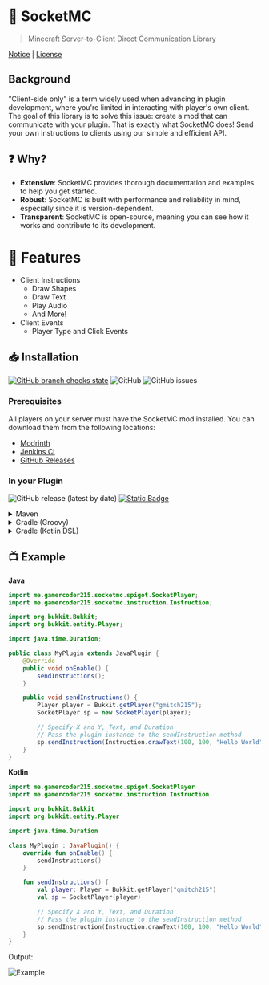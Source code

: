 # 🔌 SocketMC

> Minecraft Server-to-Client Direct Communication Library

[Notice](./NOTICE.md) | [License](./LICENSE)

## Background

"Client-side only" is a term widely used when advancing in plugin development, where you're limited in interacting with player's own client. The goal of this library
is to solve this issue: create a mod that can communicate with your plugin. That is exactly what SocketMC does! Send your own instructions to clients using our
simple and efficient API.

## ❓ Why?

- **Extensive**: SocketMC provides thorough documentation and examples to help you get started.
- **Robust**: SocketMC is built with performance and reliability in mind, especially since it is version-dependent.
- **Transparent**: SocketMC is open-source, meaning you can see how it works and contribute to its development.

# 🚚 Features

- Client Instructions
  - Draw Shapes
  - Draw Text
  - Play Audio
  - And More!
- Client Events
  - Player Type and Click Events

<!-- modrinth_exclude.start -->

## 📥 Installation

[![GitHub branch checks state](https://github.com/gmitch215/SocketMC/actions/workflows/build.yml/badge.svg)](https://github.com/gmitch215/SocketMC/actions/workflows/build.yml)
![GitHub](https://img.shields.io/github/license/gmitch215/SocketMC)
![GitHub issues](https://img.shields.io/github/issues/gmitch215/SocketMC)

### Prerequisites

All players on your server must have the SocketMC mod installed. 
You can download them from the following locations:

- [Modrinth](https://modrinth.com/mod/socketmc)
- [Jenkins CI](https://ci.codemc.io/job/gmitch215/job/SocketMC/)
- [GitHub Releases](https://github.com/gmitch215/SocketMC/releases/latest)

### In your Plugin

![GitHub release (latest by date)](https://img.shields.io/github/v/release/gmitch215/SocketMC)
[![Static Badge](https://img.shields.io/badge/documentation-javadoc-yellow)](https://socketmc.gmitch215.xyz/)

<details>
    <summary>Maven</summary>

```xml
<project>
    
    <!-- Import CodeMC Repo -->
    
    <repositories>
        <repository>
            <id>codemc-releases</id>
            <url>https://repo.codemc.io/repository/maven-releases/</url>
        </repository>
    </repositories>
    
    <dependencies>
        <dependency>
            <groupId>me.gamercoder215.socketmc</groupId>
            <artifactId>socketmc-spigot</artifactId>
            <version>[VERSION]</version>
        </dependency>
        
        <!-- Alternatively, use the Paper Build -->
        <dependency>
            <groupId>me.gamercoder215.socketmc</groupId>
            <artifactId>socketmc-paper</artifactId>
            <version>[VERSION]</version>
        </dependency>
    </dependencies>
    
</project>
```
</details>

<details>
    <summary>Gradle (Groovy)</summary>

```gradle
repositories {
    maven { url 'https://repo.codemc.io/repository/maven-releases/' }
}

dependencies {
    implementation 'me.gamercoder215.socketmc:socketmc-spigot:[VERSION]'
    
    // Alternatively, use the Paper Build
    implementation 'me.gamercoder215.socketmc:socketmc-paper:[VERSION]'
}
```
</details>

<details>
    <summary>Gradle (Kotlin DSL)</summary>

```kotlin
repositories {
    maven(url = "https://repo.codemc.io/repository/maven-releases/")
}

dependencies {
    implementation("me.gamercoder215.socketmc:socketmc-spigot:[VERSION]")
    
    // Alternatively, use the Paper Build
    implementation("me.gamercoder215.socketmc:socketmc-paper:[VERSION]")
}
```
</details>

## 📺 Example

**Java**

```java
import me.gamercoder215.socketmc.spigot.SocketPlayer;
import me.gamercoder215.socketmc.instruction.Instruction;

import org.bukkit.Bukkit;
import org.bukkit.entity.Player;

import java.time.Duration;

public class MyPlugin extends JavaPlugin {
    @Override
    public void onEnable() {
        sendInstructions();
    }

    public void sendInstructions() {
        Player player = Bukkit.getPlayer("gmitch215");
        SocketPlayer sp = new SocketPlayer(player);

        // Specify X and Y, Text, and Duration
        // Pass the plugin instance to the sendInstruction method
        sp.sendInstruction(Instruction.drawText(100, 100, "Hello World", Duration.ofSeconds(5)), this);
    }
}
```

**Kotlin**

```kotlin
import me.gamercoder215.socketmc.spigot.SocketPlayer
import me.gamercoder215.socketmc.instruction.Instruction

import org.bukkit.Bukkit
import org.bukkit.entity.Player

import java.time.Duration

class MyPlugin : JavaPlugin() {
    override fun onEnable() {
        sendInstructions()
    }

    fun sendInstructions() {
        val player: Player = Bukkit.getPlayer("gmitch215")
        val sp = SocketPlayer(player)

        // Specify X and Y, Text, and Duration
        // Pass the plugin instance to the sendInstruction method
        sp.sendInstruction(Instruction.drawText(100, 100, "Hello World", Duration.ofSeconds(5)), this)
    }
}
```

Output:

![Example](.github/demo.gif)

<!-- modrinth_exclude.end -->